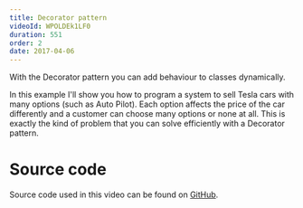 ```yaml
---
title: Decorator pattern
videoId: WPOLDEk1LF0
duration: 551
order: 2
date: 2017-04-06
---
```


With the Decorator pattern you can add behaviour to classes dynamically.

In this example I'll show you how to program a system to sell Tesla cars with many options (such as Auto Pilot). Each option affects the price of the car differently and a customer can choose many options or none at all. This is exactly the kind of problem that you can solve efficiently with a Decorator pattern.

# Source code
Source code used in this video can be found on <a href="https://github.com/SavjeeTutorials/typescript-design-patterns" target="_blank">GitHub</a>.